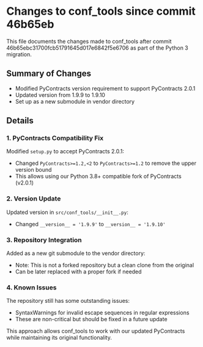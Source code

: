 # Changes to conf_tools since commit 46b65eb

This file documents the changes made to conf_tools after commit 46b65ebc31700fcb51791645d017e6842f5e6706 as part of the Python 3 migration.

## Summary of Changes

- Modified PyContracts version requirement to support PyContracts 2.0.1
- Updated version from 1.9.9 to 1.9.10
- Set up as a new submodule in vendor directory

## Details

### 1. PyContracts Compatibility Fix

Modified `setup.py` to accept PyContracts 2.0.1:
- Changed `PyContracts>=1.2,<2` to `PyContracts>=1.2` to remove the upper version bound
- This allows using our Python 3.8+ compatible fork of PyContracts (v2.0.1)

### 2. Version Update

Updated version in `src/conf_tools/__init__.py`:
- Changed `__version__ = '1.9.9'` to `__version__ = '1.9.10'`

### 3. Repository Integration

Added as a new git submodule to the vendor directory:
- Note: This is not a forked repository but a clean clone from the original
- Can be later replaced with a proper fork if needed

### 4. Known Issues

The repository still has some outstanding issues:
- SyntaxWarnings for invalid escape sequences in regular expressions
- These are non-critical but should be fixed in a future update

This approach allows conf_tools to work with our updated PyContracts while maintaining its original functionality.